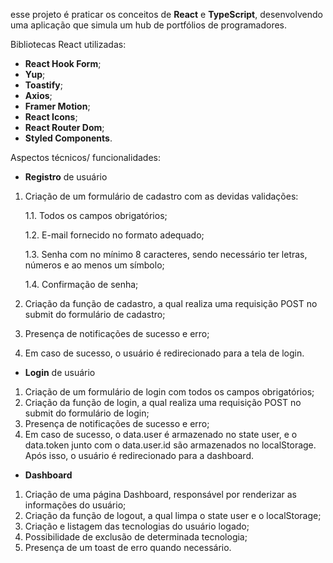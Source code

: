 esse projeto é praticar os conceitos de **React** e **TypeScript**, desenvolvendo uma aplicação que simula um hub de portfólios de programadores.

Bibliotecas React utilizadas:
- **React Hook Form**;
- **Yup**;
- **Toastify**;
- **Axios**;
- **Framer Motion**;
- **React Icons**;
- **React Router Dom**;
- **Styled Components**.

Aspectos técnicos/ funcionalidades:

- **Registro** de usuário
1. Criação de um formulário de cadastro com as devidas validações:  

   1.1. Todos os campos obrigatórios;
  
   1.2. E-mail fornecido no formato adequado;

   1.3. Senha com no mínimo 8 caracteres, sendo necessário ter letras, números e ao menos 
   um símbolo;

   1.4. Confirmação de senha;
2. Criação da função de cadastro, a qual realiza uma requisição POST no submit do formulário de cadastro;
3. Presença de notificações de sucesso e erro;
4. Em caso de sucesso, o usuário é redirecionado para a tela de login.

- **Login** de usuário
1. Criação de um formulário de login com todos os campos obrigatórios;
2. Criação da função de login, a qual realiza uma requisição POST no submit do formulário de login;
3. Presença de notificações de sucesso e erro;
4. Em caso de sucesso, o data.user é armazenado no state user, e o data.token junto com o data.user.id são armazenados no localStorage. Após isso, o usuário é redirecionado para a dashboard.

- **Dashboard**
1. Criação de uma página Dashboard, responsável por renderizar as informações do usuário;
2. Criação da função de logout, a qual limpa o state user e o localStorage;
3. Criação e listagem das tecnologias do usuário logado;
4. Possibilidade de exclusão de determinada tecnologia;
5. Presença de um toast de erro quando necessário.
